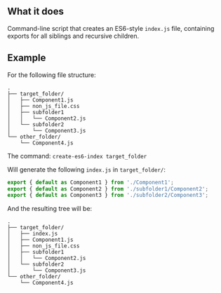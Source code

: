 ## What it does

Command-line script that creates an ES6-style `index.js` file, containing exports for all siblings and recursive children.

## Example
For the following file structure:
```
.
├── target_folder/
│   ├── Component1.js
│   ├── non_js_file.css
│   ├── subfolder1
│   │   └── Component2.js
│   └── subfolder2
│       └── Component3.js
└── other_folder/
    └── Component4.js
```

The command:
`create-es6-index target_folder`

Will generate the following `index.js` in `target_folder/`:
```js
export { default as Component1 } from './Component1';
export { default as Component2 } from './subfolder1/Component2';
export { default as Component3 } from './subfolder2/Component3';
```

And the resulting tree will be:
```
.
├── target_folder/
│   ├── index.js
│   ├── Component1.js
│   ├── non_js_file.css
│   ├── subfolder1
│   │   └── Component2.js
│   └── subfolder2
│       └── Component3.js
└── other_folder/
    └── Component4.js
```